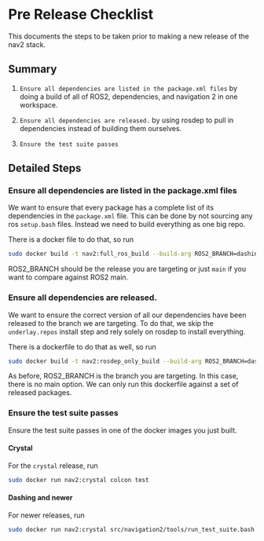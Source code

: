 # Pre Release Checklist

This documents the steps to be taken prior to making a new release of the
nav2 stack.

## Summary
1. `Ensure all dependencies are listed in the package.xml files` by doing a
build of all of ROS2, dependencies, and navigation 2 in one workspace.

2. `Ensure all dependencies are released.` by using rosdep to pull in dependencies instead of building them ourselves.

3. `Ensure the test suite passes`

## Detailed Steps

### Ensure all dependencies are listed in the package.xml files

We want to ensure that every package has a complete list of its dependencies
in the `package.xml` file. This can be done by not sourcing any ros `setup.bash` files. Instead we need to build everything as one big repo.

There is a docker file to do that, so run

```bash
sudo docker build -t nav2:full_ros_build --build-arg ROS2_BRANCH=dashing --build-arg http_proxy=http://myproxy.example.com:80  --build-arg https_proxy=http://myproxy.example.com:80 -f Dockerfile.full_ros_build ./
```

ROS2_BRANCH should be the release you are targeting or just `main` if you want
to compare against ROS2 main.

### Ensure all dependencies are released.

We want to ensure the correct version of all our dependencies have been released
to the branch we are targeting. To do that, we skip the
`underlay.repos` install step and rely solely on rosdep to install
everything.

There is a dockerfile to do that as well, so run

```bash
sudo docker build -t nav2:rosdep_only_build --build-arg ROS2_BRANCH=dashing --build-arg http_proxy=http://myproxy.example.com:80  --build-arg https_proxy=http://myproxy.example.com:80 -f Dockerfile.release_branch ./
```

As before, ROS2_BRANCH is the branch you are targeting. In this case, there is
no main option. We can only run this dockerfile against a set of released
packages.

### Ensure the test suite passes

Ensure the test suite passes in one of the docker images you just built.

#### Crystal

For the `crystal` release, run

```bash
sudo docker run nav2:crystal colcon test
```

#### Dashing and newer

For newer releases, run

```bash
sudo docker run nav2:crystal src/navigation2/tools/run_test_suite.bash
```
